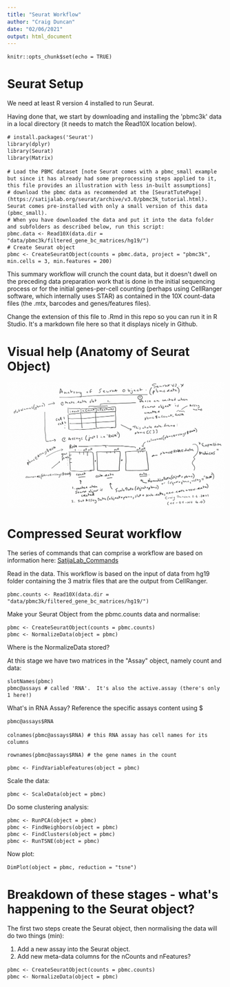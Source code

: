 ```yaml
---
title: "Seurat Workflow"
author: "Craig Duncan"
date: "02/06/2021"
output: html_document
---
```


```{r setup, include=FALSE}
knitr::opts_chunk$set(echo = TRUE)
```

# Seurat Setup

We need at least R version 4 installed to run Seurat.

Having done that, we start by downloading and installing the 'pbmc3k' data in a local directory (it needs to match the Read10X location below).

```{R}
# install.packages('Seurat')
library(dplyr)
library(Seurat) 
library(Matrix)

# Load the PBMC dataset [note Seurat comes with a pbmc_small example but since it has already had some preprocessing steps applied to it, this file provides an illustration with less in-built assumptions]
# download the pbmc data as recommended at the [SeuratTutePage](https://satijalab.org/seurat/archive/v3.0/pbmc3k_tutorial.html).  Seurat comes pre-installed with only a small version of this data (pbmc_small). 
# When you have downloaded the data and put it into the data folder and subfolders as described below, run this script:
pbmc.data <- Read10X(data.dir = "data/pbmc3k/filtered_gene_bc_matrices/hg19/")
# Create Seurat object
pbmc <- CreateSeuratObject(counts = pbmc.data, project = "pbmc3k", min.cells = 3, min.features = 200)
```

This summary workflow will crunch the count data, but it doesn't dwell on the preceding data preparation work that is done in the initial sequencing process or for the initial genes-per-cell counting (perhaps using CellRanger software, which internally uses STAR) as contained in the 10X count-data files (the .mtx, barcodes and genes/features files).

Change the extension of this file to .Rmd in this repo so you can run it in R Studio.  It's a markdown file here so that it displays nicely in Github.

# Visual help (Anatomy of Seurat Object)

![Seurat Object Anatomy](images/SeuratAnatomy.png)

# Compressed Seurat workflow

The series of commands that can comprise a workflow are based on information here: [SatijaLab_Commands](https://satijalab.org/seurat/articles/essential_commands.html)

Read in the data.  This workflow is based on the input of data from hg19 folder containing the 3 matrix files that are the output from CellRanger.

```{R}
pbmc.counts <- Read10X(data.dir = "data/pbmc3k/filtered_gene_bc_matrices/hg19/")
```

Make your Seurat Object from the pbmc.counts data and normalise:
```{R}
pbmc <- CreateSeuratObject(counts = pbmc.counts)
pbmc <- NormalizeData(object = pbmc)
```

Where is the NormalizeData stored?

At this stage we have two matrices in the "Assay" object, namely count and data:
```{R}
slotNames(pbmc)
pbmc@assays # called 'RNA'.  It's also the active.assay (there's only 1 here!)
```

What's in RNA Assay? Reference the specific assays content using $
```{R}
pbmc@assays$RNA

colnames(pbmc@assays$RNA) # this RNA assay has cell names for its columns
```

```{R}
rownames(pbmc@assays$RNA) # the gene names in the count
```



```{R}
pbmc <- FindVariableFeatures(object = pbmc)
```

Scale the data:
```{R}
pbmc <- ScaleData(object = pbmc)
```

Do some clustering analysis:
```{R}
pbmc <- RunPCA(object = pbmc)
pbmc <- FindNeighbors(object = pbmc)
pbmc <- FindClusters(object = pbmc)
pbmc <- RunTSNE(object = pbmc)
```

Now plot:
```{R}
DimPlot(object = pbmc, reduction = "tsne")
```

# Breakdown of these stages - what's happening to the Seurat object?

The first two steps create the Seurat object, then normalising the data will do two things (min):
1. Add a new assay into the Seurat object.
2. Add new meta-data columns for the nCounts and nFeatures?

```{R}
pbmc <- CreateSeuratObject(counts = pbmc.counts)
pbmc <- NormalizeData(object = pbmc)
```
